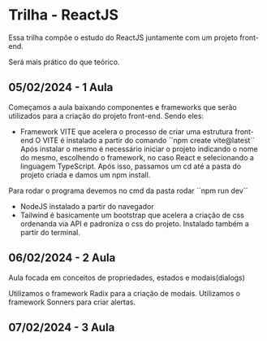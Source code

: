 # Trilha - ReactJS
Essa trilha compõe o estudo do ReactJS juntamente com um projeto front-end. 

Será mais prático do que teórico.

## 05/02/2024 - 1 Aula
Começamos a aula baixando componentes e frameworks que serão utilizados para a criação do projeto front-end. Sendo eles:

 - Framework VITE que acelera o processo de criar uma estrutura front-end
 O VITE é instalado a partir do comando ´´npm create vite@latest´´
 Após instalar o mesmo é necessário iniciar o projeto indicando o nome do mesmo, escolhendo o framework, no caso React e selecionando a linguagem TypeScript. Após isso, passamos um cd até a pasta do projeto criada e damos um npm install.

 Para rodar o programa devemos no cmd da pasta rodar ´´npm run dev´´

 - NodeJS instalado a partir do navegador
 - Tailwind é basicamente um bootstrap que acelera a criação de css ordenanda via API e padroniza o css do projeto. Instalado também a partir do terminal.

## 06/02/2024 - 2 Aula
 Aula focada em conceitos de propriedades, estados e modais(dialogs)

 Utilizamos o framework Radix para a criação de modais.
 Utilizamos o framework Sonners para criar alertas.
 
## 07/02/2024 - 3 Aula